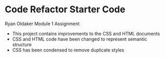 # Code Refactor Starter Code
Ryan Oldaker
Module 1 Assignment

- This project contains improvements to the CSS and HTML documents
- CSS and HTML code have been changed to represent semantic structure
- CSS has been condensed to remove duplicate styles

